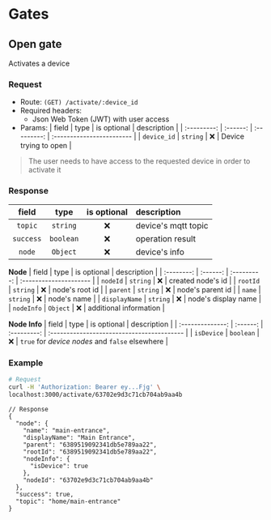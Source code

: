 # Gates

## Open gate

Activates a device

### Request

- Route: `(GET) /activate/:device_id`
- Required headers:
  - Json Web Token (JWT) with user access
- Params:
  | field | type | is optional | description |
  | :---------: | :------: | :---------: | :------------------------ |
  | `device_id` | `string` | ❌ | Device trying to open |

> The user needs to have access to the requested device in order to activate it

### Response

|   field   |   type    | is optional | description         |
| :-------: | :-------: | :---------: | :------------------ |
|  `topic`  | `string`  |     ❌      | device's mqtt topic |
| `success` | `boolean` |     ❌      | operation result    |
|  `node`   | `Object`  |     ❌      | device's info       |

**Node**
| field | type | is optional | description |
| :--------: | :------: | :---------: | :--------------------- |
| `nodeId` | `string` | ❌ | created node's id |
| `rootId` | `string` | ❌ | node's root id |
| `parent` | `string` | ❌ | node's parent id |
| `name` | `string` | ❌ | node's name |
| `displayName` | `string` | ❌ | node's display name |
| `nodeInfo` | `Object` | ❌ | additional information |

**Node Info**
| field | type | is optional | description |
| :--------------: | :------: | :---------: | :----------------------------------------- |
| `isDevice` | `boolean` | ❌ | `true` for _device nodes_ and `false` elsewhere |

### Example

```bash
# Request
curl -H 'Authorization: Bearer ey...Fjg' \
localhost:3000/activate/63702e9d3c71cb704ab9aa4b
```

```jsonc
// Response
{
  "node": {
    "name": "main-entrance",
    "displayName": "Main Entrance",
    "parent": "6389519092341db5e789aa22",
    "rootId": "6389519092341db5e789aa22",
    "nodeInfo": {
      "isDevice": true
    },
    "nodeId": "63702e9d3c71cb704ab9aa4b"
  },
  "success": true,
  "topic": "home/main-entrance"
}
```
